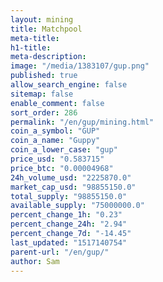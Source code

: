 ```yaml
---
layout: mining
title: Matchpool
meta-title: 
h1-title: 
meta-description: 
image: "/media/1383107/gup.png"
published: true
allow_search_engine: false
sitemap: false
enable_comment: false
sort_order: 286
permalink: "/en/gup/mining.html"
coin_a_symbol: "GUP"
coin_a_name: "Guppy"
coin_a_lower_case: "gup"
price_usd: "0.583715"
price_btc: "0.00004968"
24h_volume_usd: "2225870.0"
market_cap_usd: "98855150.0"
total_supply: "98855150.0"
available_supply: "75000000.0"
percent_change_1h: "0.23"
percent_change_24h: "2.94"
percent_change_7d: "-14.45"
last_updated: "1517140754"
parent-url: "/en/gup/"
author: Sam
---
```


